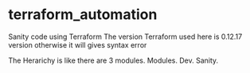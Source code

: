 # terraform_automation
Sanity code using Terraform
The version Terraform used here is 0.12.17 version
otherwise it will gives syntax error

The Herarichy is like there are 3 modules.
Modules.
Dev.
Sanity.
